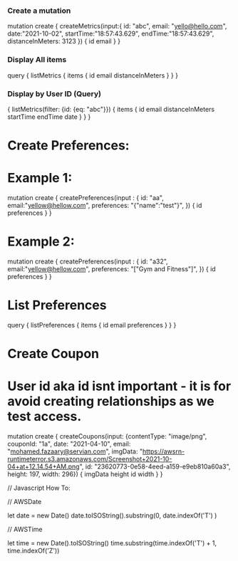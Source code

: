 ### Create a mutation

mutation create {
  createMetrics(input:{
    id: "abc",
    email: "yello@hello.com",
    date:"2021-10-02",
    startTime:"18:57:43.629",
    endTime:"18:57:43.629",
    distanceInMeters: 3123
  }) {
    id
    email
  }
}

### Display All items
query {
  listMetrics {
    items {
      id
      email
      distanceInMeters
    }
  }
}

### Display by User ID (Query)

{
  listMetrics(filter: {id: {eq: "abc"}}) {
    items {
      id
      email
      distanceInMeters
      startTime
      endTime
      date
    }
  }
}

# Create Preferences:
# Example 1:
mutation create {
  createPreferences(input : {
    id: "aa",
    email:"yellow@hellow.com",
    preferences: "{\"name\":\"test\"}",
  }) {
    id
    preferences
  }
}

# Example 2: 

mutation create {
  createPreferences(input : {
    id: "a32",
    email:"yellow@hellow.com",
    preferences: "[\"Gym and Fitness\"]",
  }) {
    id
    preferences
  }
}


# List Preferences

query {
  listPreferences {
    items {
      id
      email
      preferences
    }
  }
}

# Create Coupon
# User id aka id isnt important - it is for avoid creating relationships as we test access.
mutation create {
  createCoupons(input: {contentType: "image/png", couponId: "1a", date: "2021-04-10", email: "mohamed.fazaary@servian.com", imgData: "https://awsrn-runtimeterror.s3.amazonaws.com/Screenshot+2021-10-04+at+12.14.54+AM.png", id: "23620773-0e58-4eed-a159-e9eb810a60a3", height: 197, width: 296}) {
    imgData
    height
    id
    width
  }
}

// Javascript How To: 

// AWSDate

let date = new Date()
date.toISOString().substring(0, date.indexOf('T') )

// AWSTime

let time = new Date().toISOString()
time.substring(time.indexOf('T') + 1, time.indexOf('Z'))



